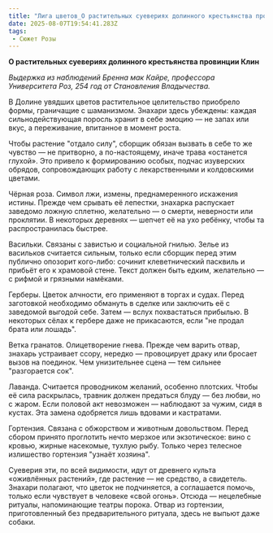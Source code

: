 ```yaml
---
title: "Лига цветов_О растительных суевериях долинного крестьянства провинции Клин"
date: 2025-08-07T19:54:41.283Z
tags:
 - Сюжет Розы
---
```


**О растительных суевериях долинного крестьянства провинции Клин**

*Выдержка из наблюдений Бренна мак Кайре, профессора Университета Роз,
254 год от Становления Владычества.*

В Долине увядших цветов растительное целительство приобрело формы,
граничащие с шаманизмом. Знахари здесь убеждены: каждая
сильнодействующая поросль хранит в себе эмоцию — не запах или вкус, а
переживание, впитанное в момент роста.

Чтобы растение "отдало силу", сборщик обязан вызвать в себе то же
чувство — не притворно, а по-настоящему, иначе трава «останется глухой».
Это привело к формированию особых, подчас изуверских обрядов,
сопровождающих работу с лекарственными и колдовскими цветами.

Чёрная роза. Символ лжи, измены, преднамеренного искажения истины.
Прежде чем срывать её лепестки, знахарка распускает заведомо ложную
сплетню, желательно — о смерти, неверности или проклятии. В некоторых
деревнях — шепчет её на ухо ребёнку, чтобы та распространилась быстрее.

Васильки. Связаны с завистью и социальной гнилью. Зелье из васильков
считается сильным, только если сборщик перед этим публично опозорит
кого-либо: сочинит клеветнический пасквиль и прибьёт его к храмовой
стене. Текст должен быть едким, желательно — с рифмой и грязными
намёками.

Герберы. Цветок алчности, его применяют в торгах и судах. Перед
заготовкой необходимо обмануть в сделке или заключить её с заведомой
выгодой себе. Затем — вслух похвастаться прибылью. В некоторых сёлах к
гербере даже не прикасаются, если "не продал брата или лошадь".

Ветка гранатов. Олицетворение гнева. Прежде чем варить отвар, знахарь
устраивает ссору, нередко — провоцирует драку или бросает вызов на
поединок. Чем унизительнее сцена — тем сильнее "разгорается сок".

Лаванда. Считается проводником желаний, особенно плотских. Чтобы её сила
раскрылась, травник должен предаться блуду — без любви, но с жаром. Если
половой акт невозможен — наблюдают за чужим, сидя в кустах. Эта замена
одобряется лишь вдовами и кастратами.

Гортензия. Связана с обжорством и животным довольством. Перед сбором
принято проглотить нечто мерзкое или экзотическое: вино с кровью, жирные
насекомые, тухлую рыбу. Только через телесное излишество гортензия
"узнаёт хозяина".

Суеверия эти, по всей видимости, идут от древнего культа «оживлённых
растений», где растение — не средство, а свидетель. Знахари полагают,
что цветок не подчиняется, а соглашается помочь, только если чувствует в
человеке «свой огонь». Отсюда — нецелебные ритуалы, напоминающие театры
порока. Отвар из гортензии, приготовленный без предварительного ритуала,
здесь не выпьют даже собаки.
